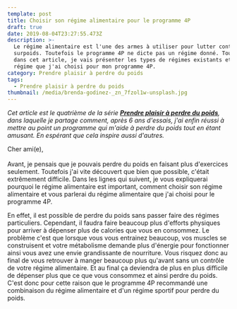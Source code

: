 ```yaml
---
template: post
title: Choisir son régime alimentaire pour le programme 4P
draft: true
date: 2019-08-04T23:27:55.473Z
description: >-
  Le régime alimentaire est l'une des armes à utiliser pour lutter contre le
  surpoids. Toutefois le programme 4P ne dicte pas un régime donné. Toutefois
  dans cet article, je vais présenter les types de régimes existants et le
  régime que j'ai choisi pour mon programme 4P.
category: Prendre plaisir à perdre du poids
tags:
  - Prendre plaisir à perdre du poids
thumbnail: /media/brenda-godinez-_zn_7fzol1w-unsplash.jpg
---
```

_Cet article est le quatrième de la série [**Prendre plaisir à perdre du poids**](https://www.didia.me/category/prendre-plaisir-a-perdre-du-poids/), dans laquelle je partage comment, après 6 ans d'essais, j'ai enfin réussi à mettre au point un programme qui m'aide à perdre du poids tout en étant amusant. En espérant que cela inspire aussi d'autres._

Cher ami(e),\
\
Avant, je pensais que je pouvais perdre du poids en faisant plus d'exercices seulement. Toutefois j'ai vite découvert que bien que possible, c'était extrêmement difficile. Dans les lignes qui suivent, je vous expliquerai pourquoi le régime alimentaire est important, comment choisir son régime alimentaire et vous parlerai du régime alimentaire que j'ai choisi pour le programme 4P.

En effet, il est possible de perdre du poids sans passer faire des régimes particuliers. Cependant, il faudra faire beaucoup plus d'efforts  physiques pour arriver à dépenser plus de calories que vous en consommez. Le problème c'est que lorsque vous vous entrainez beaucoup, vos muscles se construisent et votre métabolisme demande plus d'énergie pour fonctionner ainsi vous avez une envie grandissante de nourriture. Vous risquez donc au final de vous retrouver à manger beaucoup plus qu'avant sans un contrôle de votre régime alimentaire. Et au final ça deviendra de plus en plus difficile de dépenser plus que ce que vous consommez et ainsi perdre du poids. C'est donc pour cette raison que le programme 4P recommandé une combinaison du régime alimentaire et d'un régime sportif pour perdre du poids.
